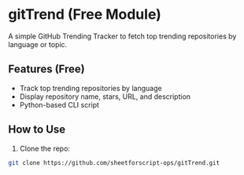 # gitTrend (Free Module)

A simple GitHub Trending Tracker to fetch top trending repositories by language or topic.

## Features (Free)
- Track top trending repositories by language
- Display repository name, stars, URL, and description
- Python-based CLI script

## How to Use
1. Clone the repo:
```bash
git clone https://github.com/sheetforscript-ops/gitTrend.git
